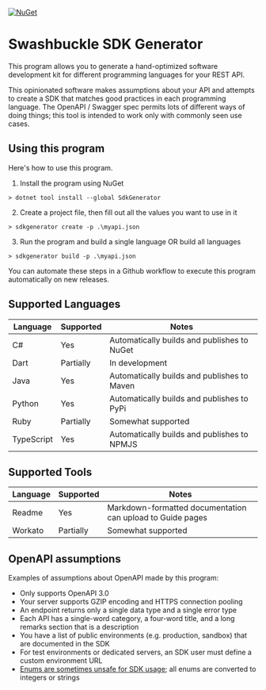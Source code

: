 [![NuGet](https://img.shields.io/nuget/v/SdkGenerator.svg?style=plastic)](https://www.nuget.org/packages/SdkGenerator/)

# Swashbuckle SDK Generator

This program allows you to generate a hand-optimized software development kit for different programming languages for 
your REST API.  

This opinionated software makes assumptions about your API and attempts to create a SDK that matches good practices in 
each programming language.  The OpenAPI / Swagger spec permits lots of different ways of doing things; this tool is 
intended to work only with commonly seen use cases.

## Using this program

Here's how to use this program.

1. Install the program using NuGet
```shell
> dotnet tool install --global SdkGenerator
```

2. Create a project file, then fill out all the values you want to use in it
```shell
> sdkgenerator create -p .\myapi.json
```

3. Run the program and build a single language OR build all languages
```shell
> sdkgenerator build -p .\myapi.json
```

You can automate these steps in a Github workflow to execute this program automatically on new releases.

## Supported Languages

| Language   | Supported  | Notes                                       |
|------------|------------|---------------------------------------------|
| C#         | Yes        | Automatically builds and publishes to NuGet |
| Dart       | Partially  | In development                              |
| Java       | Yes        | Automatically builds and publishes to Maven |
| Python     | Yes        | Automatically builds and publishes to PyPi  |
| Ruby       | Partially  | Somewhat supported                          |
| TypeScript | Yes        | Automatically builds and publishes to NPMJS |

## Supported Tools

| Language | Supported | Notes                                                      |
|----------|-----------|------------------------------------------------------------|
| Readme   | Yes       | Markdown-formatted documentation can upload to Guide pages |
| Workato  | Partially | Somewhat supported                                         |

## OpenAPI assumptions

Examples of assumptions about OpenAPI made by this program:
* Only supports OpenAPI 3.0
* Your server supports GZIP encoding and HTTPS connection pooling
* An endpoint returns only a single data type and a single error type
* Each API has a single-word category, a four-word title, and a long remarks section that is a description
* You have a list of public environments (e.g. production, sandbox) that are documented in the SDK
* For test environments or dedicated servers, an SDK user must define a custom environment URL
* [Enums are sometimes unsafe for SDK usage](https://medium.com/codex/should-your-api-use-enums-340a6b51d6c3); all enums are converted to integers or strings
